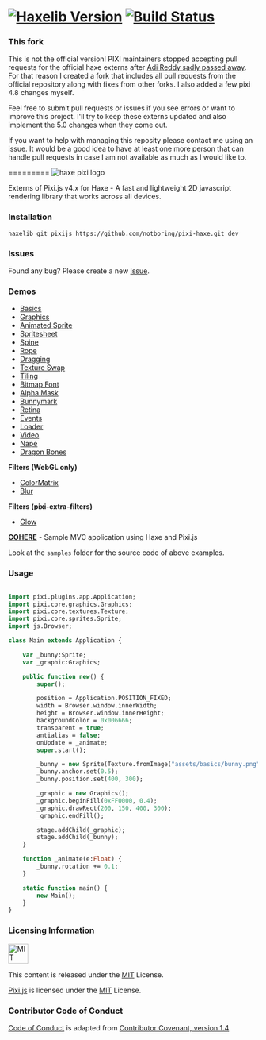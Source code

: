 [![Haxelib Version](https://img.shields.io/github/release/pixijs/pixi-haxe.svg)](http://lib.haxe.org/p/pixijs) [![Build Status](https://travis-ci.org/notboring/pixi-haxe.svg?branch=dev)](https://travis-ci.org/notboring/pixi-haxe)
=========

### This fork
This is not the official version! PIXI maintainers stopped accepting pull requests for the official haxe externs after [Adi Reddy sadly passed away](https://github.com/pixijs/pixi-haxe/issues/151). For that reason I created a fork that includes all pull requests from the official repository along with fixes from other forks. I also added a few pixi 4.8 changes myself.

Feel free to submit pull requests or issues if you see errors or want to improve this project. I'll try to keep these externs updated and also implement the 5.0 changes when they come out. 

If you want to help with managing this reposity please contact me using an issue. It would be a good idea to have at least one more person that can handle pull requests in case I am not available as much as I would like to.

=========
![haxe pixi logo](logo.png)

Externs of Pixi.js v4.x for Haxe - A fast and lightweight 2D javascript rendering library that works across all devices.

### Installation

```
haxelib git pixijs https://github.com/notboring/pixi-haxe.git dev
```

### Issues

Found any bug? Please create a new [issue](https://github.com/notboring/pixi-haxe/issues/new).

### Demos

* [Basics](http://adireddy.github.io/demos/pixi-haxe/basics.html)
* [Graphics](http://adireddy.github.io/demos/pixi-haxe/graphics.html)
* [Animated Sprite](http://adireddy.github.io/demos/pixi-haxe/animatedsprite.html)
* [Spritesheet](http://adireddy.github.io/demos/pixi-haxe/spritesheet.html)
* [Spine](http://adireddy.github.io/demos/pixi-haxe/spine.html)
* [Rope](http://adireddy.github.io/demos/pixi-haxe/rope.html)
* [Dragging](http://adireddy.github.io/demos/pixi-haxe/dragging.html)
* [Texture Swap](http://adireddy.github.io/demos/pixi-haxe/textureswap.html)
* [Tiling](http://adireddy.github.io/demos/pixi-haxe/tiling.html)
* [Bitmap Font](http://adireddy.github.io/demos/pixi-haxe/bitmapfont.html)
* [Alpha Mask](http://adireddy.github.io/demos/pixi-haxe/alphamask.html)
* [Bunnymark](http://adireddy.github.io/demos/pixi-haxe/bunnymark.html)
* [Retina](http://adireddy.github.io/demos/pixi-haxe/retina.html)
* [Events](http://adireddy.github.io/demos/pixi-haxe/events.html)
* [Loader](http://adireddy.github.io/demos/pixi-haxe/loader.html)
* [Video](http://adireddy.github.io/demos/pixi-haxe/video.html)
* [Nape](http://adireddy.github.io/demos/pixi-haxe/nape.html)
* [Dragon Bones](http://adireddy.github.io/demos/pixi-haxe/dragonbones.html)

**Filters (WebGL only)**

* [ColorMatrix](http://adireddy.github.io/demos/pixi-haxe/colormatrix.html)
* [Blur](http://adireddy.github.io/demos/pixi-haxe/blur.html)

**Filters (pixi-extra-filters)**
* [Glow](http://adireddy.github.io/demos/pixi-haxe/glow.html)

**[COHERE](http://adireddy.github.io/cohere/)** - Sample MVC application using Haxe and Pixi.js

Look at the `samples` folder for the source code of above examples.

### Usage

```haxe

import pixi.plugins.app.Application;
import pixi.core.graphics.Graphics;
import pixi.core.textures.Texture;
import pixi.core.sprites.Sprite;
import js.Browser;

class Main extends Application {

	var _bunny:Sprite;
	var _graphic:Graphics;

	public function new() {
		super();

		position = Application.POSITION_FIXED;
		width = Browser.window.innerWidth;
		height = Browser.window.innerHeight;
		backgroundColor = 0x006666;
		transparent = true;
		antialias = false;
		onUpdate = _animate;
		super.start();

		_bunny = new Sprite(Texture.fromImage("assets/basics/bunny.png"));
		_bunny.anchor.set(0.5);
		_bunny.position.set(400, 300);

		_graphic = new Graphics();
		_graphic.beginFill(0xFF0000, 0.4);
		_graphic.drawRect(200, 150, 400, 300);
		_graphic.endFill();

		stage.addChild(_graphic);
		stage.addChild(_bunny);
	}

	function _animate(e:Float) {
		_bunny.rotation += 0.1;
	}

	static function main() {
		new Main();
	}
}
```

### Licensing Information

<a rel="license" href="http://opensource.org/licenses/MIT">
<img alt="MIT license" height="40" src="http://upload.wikimedia.org/wikipedia/commons/c/c3/License_icon-mit.svg" /></a>

This content is released under the [MIT](http://opensource.org/licenses/MIT) License.

[Pixi.js](https://github.com/GoodBoyDigital/pixi.js) is licensed under the [MIT](http://opensource.org/licenses/MIT) License.

### Contributor Code of Conduct

[Code of Conduct](https://github.com/CoralineAda/contributor_covenant) is adapted from [Contributor Covenant, version 1.4](http://contributor-covenant.org/version/1/4)
